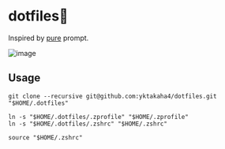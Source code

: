 # dotfiles🐧

Inspired by [pure](https://github.com/sindresorhus/pure) prompt.

![image](https://user-images.githubusercontent.com/20282867/111900847-1cdebc80-8a78-11eb-9ac9-1390da6457b3.png)

## Usage

```
git clone --recursive git@github.com:yktakaha4/dotfiles.git "$HOME/.dotfiles"

ln -s "$HOME/.dotfiles/.zprofile" "$HOME/.zprofile"
ln -s "$HOME/.dotfiles/.zshrc" "$HOME/.zshrc"

source "$HOME/.zshrc"
```

